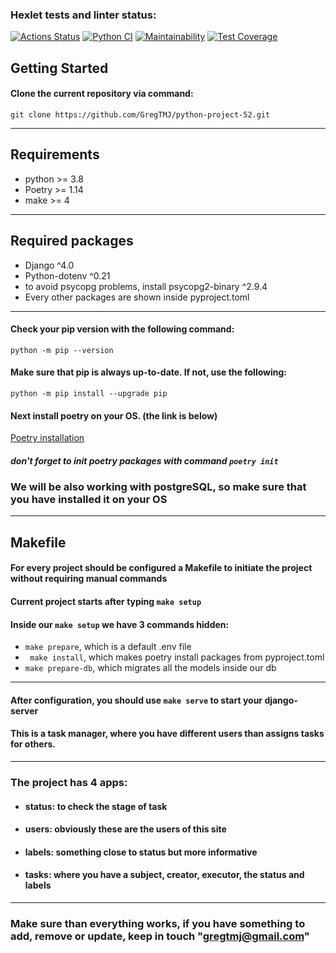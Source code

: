### Hexlet tests and linter status:
[![Actions Status](https://github.com/GregTMJ/python-project-52/workflows/hexlet-check/badge.svg)](https://github.com/GregTMJ/python-project-52/actions)
[![Python CI](https://github.com/GregTMJ/python-project-52/actions/workflows/app-check.yml/badge.svg?branch=main)](https://github.com/Gregtmj/python-project-52/actions/workflows/app-check.yml)
[![Maintainability](https://api.codeclimate.com/v1/badges/3421cbe192c76198073b/maintainability)](https://codeclimate.com/github/GregTMJ/python-project-52/maintainability)
[![Test Coverage](https://api.codeclimate.com/v1/badges/3421cbe192c76198073b/test_coverage)](https://codeclimate.com/github/GregTMJ/python-project-52/test_coverage)


## Getting Started

#### Clone the current repository via command:
```git clone https://github.com/GregTMJ/python-project-52.git```

***

## Requirements
* python >= 3.8
* Poetry >= 1.14
* make >= 4

***

## Required packages
* Django  ^4.0
* Python-dotenv  ^0.21
* to avoid psycopg problems, install psycopg2-binary ^2.9.4
* Every other packages are shown inside pyproject.toml

***

#### Check your pip version with the following command:
```python -m pip --version```

#### Make sure that pip is always up-to-date. If not, use the following:
```python -m pip install --upgrade pip```

#### Next install poetry on your OS. (the link is below)
[Poetry installation](https://python-poetry.org/docs/)
##### don't forget to init poetry packages with command ```poetry init```

### We will be also working with postgreSQL, so make sure that you have installed it on your OS

*** 

## Makefile 
#### For every project should be configured a Makefile to initiate the project without requiring manual commands
#### Current project starts after typing ```make setup```
#### Inside our ```make setup``` we have 3 commands hidden: 
* ```make prepare```, which is a default .env file
* ``` make install```, which makes poetry install packages from pyproject.toml
* ```make prepare-db```, which migrates all the models inside our db
***

#### After configuration, you should use ```make serve``` to start your django-server
#### This is a task manager, where you have different users than assigns tasks for others.
***
### The project has 4 apps:
* #### status: to check the stage of task
* #### users: obviously these are the users of this site
* #### labels: something close to status but more informative
* #### tasks: where you have a subject, creator, executor, the status and labels
***
### Make sure than everything works, if you have something to add, remove or update, keep in touch "gregtmj@gmail.com"